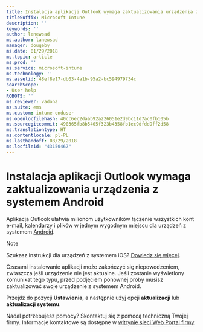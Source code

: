 ```yaml
---
title: Instalacja aplikacji Outlook wymaga zaktualizowania urządzenia z systemem Android | Microsoft Docs
titleSuffix: Microsoft Intune
description: ''
keywords: ''
author: lenewsad
ms.author: lanewsad
manager: dougeby
ms.date: 01/29/2018
ms.topic: article
ms.prod: ''
ms.service: microsoft-intune
ms.technology: ''
ms.assetid: 48ef8e17-db03-4a1b-95a2-bc594979734c
searchScope:
- User help
ROBOTS: ''
ms.reviewer: vadona
ms.suite: ems
ms.custom: intune-enduser
ms.openlocfilehash: 40cc6ec2daab92a226051e2d9bc11d7ac0fb105b
ms.sourcegitcommit: 490365fb8b5405f323b4358fb1ec9dfdd9ff2d58
ms.translationtype: HT
ms.contentlocale: pl-PL
ms.lasthandoff: 08/29/2018
ms.locfileid: "43150467"
---
```

# <a name="you-need-to-update-your-android-device-to-install-the-outlook-app"></a>Instalacja aplikacji Outlook wymaga zaktualizowania urządzenia z systemem Android

Aplikacja Outlook ułatwia milionom użytkowników łączenie wszystkich kont e-mail, kalendarzy i plików w jednym wygodnym miejscu dla urządzeń z systemem [Android](https://play.google.com/store/apps/details?id=com.microsoft.office.outlook).

>[!NOTE]
> Szukasz instrukcji dla urządzeń z systemem iOS? [Dowiedz się więcej](update-device-outlook-ios.md).

Czasami instalowanie aplikacji może zakończyć się niepowodzeniem, zwłaszcza jeśli urządzenie nie jest aktualne. Jeśli zostanie wyświetlony komunikat tego typu, przed podjęciem ponownej próby musisz zaktualizować swoje urządzenie z systemem Android.

Przejdź do pozycji **Ustawienia**, a następnie użyj opcji **aktualizacji** lub **aktualizacji systemu**.

Nadal potrzebujesz pomocy? Skontaktuj się z pomocą techniczną Twojej firmy. Informacje kontaktowe są dostępne w [witrynie sieci Web Portal firmy](https://go.microsoft.com/fwlink/?linkid=2010980).
